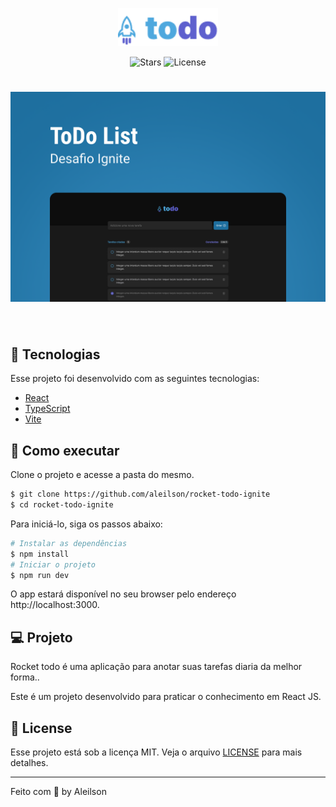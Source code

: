 <p align="center">
  <img alt="Rocket todo" src=".github/logo.png" width="160px">
</p>

<p align="center">
  
  <img src="https://img.shields.io/github/stars/aleilson/rocket-todo-ignite?label=stars&message=MIT&color=8257E5&labelColor=000000" alt="Stars">

  <img  src="https://img.shields.io/static/v1?label=license&message=MIT&color=8257E5&labelColor=000000" alt="License">   
</p>

<h1 align="center">
    <img alt="Rocket todo" src=".github/rocket-todo.png" />
</h1>

<br>

## 🧪 Tecnologias

Esse projeto foi desenvolvido com as seguintes tecnologias:

- [React](https://reactjs.org)
- [TypeScript](https://www.typescriptlang.org/)
- [Vite](https://vitejs.dev/)

## 🚀 Como executar

Clone o projeto e acesse a pasta do mesmo.

```bash
$ git clone https://github.com/aleilson/rocket-todo-ignite
$ cd rocket-todo-ignite
```

Para iniciá-lo, siga os passos abaixo:
```bash
# Instalar as dependências
$ npm install
# Iniciar o projeto
$ npm run dev
```
O app estará disponível no seu browser pelo endereço http://localhost:3000.

## 💻 Projeto

Rocket todo é uma aplicação para anotar suas tarefas diaria da melhor forma..

Este é um projeto desenvolvido para praticar o conhecimento em React JS.


## 📝 License

Esse projeto está sob a licença MIT. Veja o arquivo [LICENSE](LICENSE.md) para mais detalhes.

---

Feito com 💜 by Aleilson
